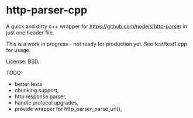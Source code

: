 # http-parser-cpp
A quick and dirty c++ wrapper for https://github.com/nodejs/http-parser in just one header file.

This is a work in progress - not ready for production yet. See test/test1.cpp for usage.

License: BSD.

TODO:
* better tests
* chunking support,
* http response parser,
* handle protocol upgrades,
* provide wrapper for http_parser_parse_url(),
